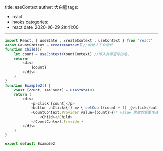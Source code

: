 title: useContext
author: 大白腿
tags:
  - react
  - hooks
categories:
  - react
date: 2020-06-29 20:41:00
---
```js
import React, { useState , createContext , useContext } from 'react'
const CountContext = createContext()//构建上下文组件
function Child(){
    let count = useContext(CountContext) //传入共享组件的名、
    return(
        <div>
            {count}
        </div>
    )
}
function Example2() {
    const [count, setCount] = useState(0)
    return (
        <div>
            <p>click {count}</p>
            <button onClick={() => { setCount(count + 1) }}>click</button>
            <CountContext.Provider value={count}>{/* value 里放的是要传递的数据 */}
                <Child></Child>
            </CountContext.Provider>
        </div>
    )
}

export default Example2
```